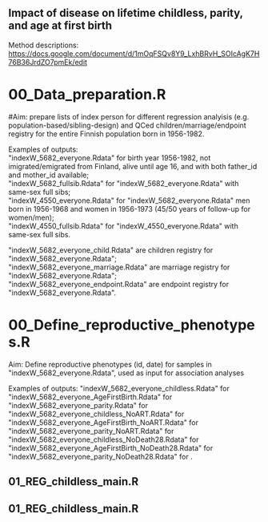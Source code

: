 ## Impact of disease on lifetime childless, parity, and age at first birth 
Method descriptions: https://docs.google.com/document/d/1mOqFSQv8Y9_LxhBRvH_SOIcAgK7H76B36JrdZO7pmEk/edit


# 00_Data_preparation.R   
#Aim: prepare lists of index person for different regression analyisis (e.g. population-based/sibling-design) and QCed children/marriage/endpoint registry for the entire Finnish population born in 1956-1982.

Examples of outputs:   
"indexW_5682_everyone.Rdata" for birth year 1956-1982, not imigrated/emigrated from Finland, alive until age 16, and with both father_id and mother_id available;    
"indexW_5682_fullsib.Rdata" for "indexW_5682_everyone.Rdata" with same-sex full sibs;    
"indexW_4550_everyone.Rdata" for "indexW_5682_everyone.Rdata" men born in 1956-1968 and women in 1956-1973 (45/50 years of follow-up for women/men);    
"indexW_4550_fullsib.Rdata" for "indexW_4550_everyone.Rdata" with same-sex full sibs.     

"indexW_5682_everyone_child.Rdata" are children registry for "indexW_5682_everyone.Rdata";   
"indexW_5682_everyone_marriage.Rdata" are marriage registry for "indexW_5682_everyone.Rdata";    
"indexW_5682_everyone_endpoint.Rdata" are endpoint registry for "indexW_5682_everyone.Rdata".   


# 00_Define_reproductive_phenotypes.R    
Aim: Define reproductive phenotypes (id, date) for samples in "indexW_5682_everyone.Rdata", used as input for association analyses

Examples of outputs: 
"indexW_5682_everyone_childless.Rdata" for 
"indexW_5682_everyone_AgeFirstBirth.Rdata" for  
"indexW_5682_everyone_parity.Rdata" for 
"indexW_5682_everyone_childless_NoART.Rdata" for 
"indexW_5682_everyone_AgeFirstBirth_NoART.Rdata" for 
"indexW_5682_everyone_parity_NoART.Rdata" for 
"indexW_5682_everyone_childless_NoDeath28.Rdata" for 
"indexW_5682_everyone_AgeFirstBirth_NoDeath28.Rdata" for 
"indexW_5682_everyone_parity_NoDeath28.Rdata" for .


## 01_REG_childless_main.R


## 01_REG_childless_main.R


## 

##



